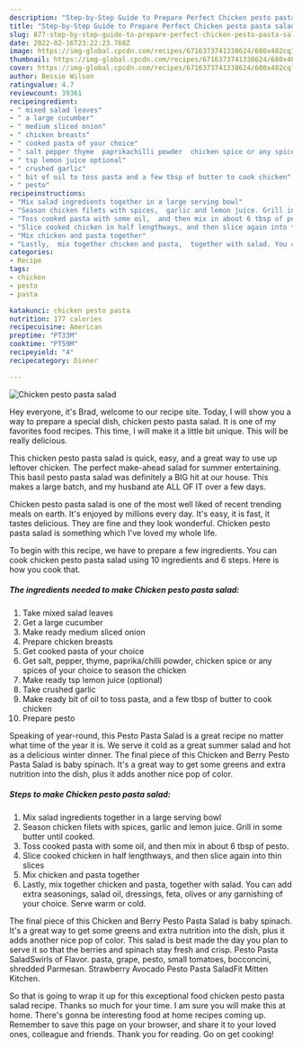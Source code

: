```yaml
---
description: "Step-by-Step Guide to Prepare Perfect Chicken pesto pasta salad"
title: "Step-by-Step Guide to Prepare Perfect Chicken pesto pasta salad"
slug: 877-step-by-step-guide-to-prepare-perfect-chicken-pesto-pasta-salad
date: 2022-02-16T23:22:23.768Z
image: https://img-global.cpcdn.com/recipes/6716373741338624/680x482cq70/chicken-pesto-pasta-salad-recipe-main-photo.jpg
thumbnail: https://img-global.cpcdn.com/recipes/6716373741338624/680x482cq70/chicken-pesto-pasta-salad-recipe-main-photo.jpg
cover: https://img-global.cpcdn.com/recipes/6716373741338624/680x482cq70/chicken-pesto-pasta-salad-recipe-main-photo.jpg
author: Bessie Wilson
ratingvalue: 4.7
reviewcount: 39361
recipeingredient:
- " mixed salad leaves"
- " a large cucumber"
- " medium sliced onion"
- " chicken breasts"
- " cooked pasta of your choice"
- " salt pepper thyme  paprikachilli powder  chicken spice or any spices of your choice to season the chicken"
- " tsp lemon juice optional"
- " crushed garlic"
- " bit of oil to toss pasta and a few tbsp of butter to cook chicken"
- " pesto"
recipeinstructions:
- "Mix salad ingredients together in a large serving bowl"
- "Season chicken filets with spices,  garlic and lemon juice. Grill in some butter until cooked."
- "Toss cooked pasta with some oil,  and then mix in about 6 tbsp of pesto."
- "Slice cooked chicken in half lengthways, and then slice again into thin slices"
- "Mix chicken and pasta together"
- "Lastly,  mix together chicken and pasta,  together with salad. You can add extra seasonings, salad oil, dressings,  feta, olives or any garnishing of your choice. Serve warm or cold."
categories:
- Recipe
tags:
- chicken
- pesto
- pasta

katakunci: chicken pesto pasta 
nutrition: 177 calories
recipecuisine: American
preptime: "PT33M"
cooktime: "PT59M"
recipeyield: "4"
recipecategory: Dinner

---
```



![Chicken pesto pasta salad](https://img-global.cpcdn.com/recipes/6716373741338624/680x482cq70/chicken-pesto-pasta-salad-recipe-main-photo.jpg)

Hey everyone, it's Brad, welcome to our recipe site. Today, I will show you a way to prepare a special dish, chicken pesto pasta salad. It is one of my favorites food recipes. This time, I will make it a little bit unique. This will be really delicious.

This chicken pesto pasta salad is quick, easy, and a great way to use up leftover chicken. The perfect make-ahead salad for summer entertaining. This basil pesto pasta salad was definitely a BIG hit at our house. This makes a large batch, and my husband ate ALL OF IT over a few days.

Chicken pesto pasta salad is one of the most well liked of recent trending meals on earth. It's enjoyed by millions every day. It's easy, it is fast, it tastes delicious. They are fine and they look wonderful. Chicken pesto pasta salad is something which I've loved my whole life.


To begin with this recipe, we have to prepare a few ingredients. You can cook chicken pesto pasta salad using 10 ingredients and 6 steps. Here is how you cook that.

<!--inarticleads1-->

##### The ingredients needed to make Chicken pesto pasta salad:

1. Take  mixed salad leaves
1. Get  a large cucumber
1. Make ready  medium sliced onion
1. Prepare  chicken breasts
1. Get  cooked pasta of your choice
1. Get  salt, pepper, thyme,  paprika/chilli powder,  chicken spice or any spices of your choice to season the chicken
1. Make ready  tsp lemon juice (optional)
1. Take  crushed garlic
1. Make ready  bit of oil to toss pasta, and a few tbsp of butter to cook chicken
1. Prepare  pesto


Speaking of year-round, this Pesto Pasta Salad is a great recipe no matter what time of the year it is. We serve it cold as a great summer salad and hot as a delicious winter dinner. The final piece of this Chicken and Berry Pesto Pasta Salad is baby spinach. It&#39;s a great way to get some greens and extra nutrition into the dish, plus it adds another nice pop of color. 

<!--inarticleads2-->

##### Steps to make Chicken pesto pasta salad:

1. Mix salad ingredients together in a large serving bowl
1. Season chicken filets with spices,  garlic and lemon juice. Grill in some butter until cooked.
1. Toss cooked pasta with some oil,  and then mix in about 6 tbsp of pesto.
1. Slice cooked chicken in half lengthways, and then slice again into thin slices
1. Mix chicken and pasta together
1. Lastly,  mix together chicken and pasta,  together with salad. You can add extra seasonings, salad oil, dressings,  feta, olives or any garnishing of your choice. Serve warm or cold.


The final piece of this Chicken and Berry Pesto Pasta Salad is baby spinach. It&#39;s a great way to get some greens and extra nutrition into the dish, plus it adds another nice pop of color. This salad is best made the day you plan to serve it so that the berries and spinach stay fresh and crisp. Pesto Pasta SaladSwirls of Flavor. pasta, grape, pesto, small tomatoes, bocconcini, shredded Parmesan. Strawberry Avocado Pesto Pasta SaladFit Mitten Kitchen. 

So that is going to wrap it up for this exceptional food chicken pesto pasta salad recipe. Thanks so much for your time. I am sure you will make this at home. There's gonna be interesting food at home recipes coming up. Remember to save this page on your browser, and share it to your loved ones, colleague and friends. Thank you for reading. Go on get cooking!
